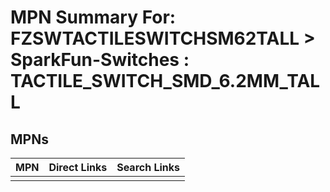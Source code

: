 



# MPN Summary For: FZSWTACTILESWITCHSM62TALL > SparkFun-Switches : TACTILE_SWITCH_SMD_6.2MM_TALL

## MPNs
  

|MPN|Direct Links|Search Links|
| :--- | :--- | :--- |
||||
